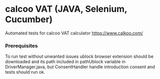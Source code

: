 # calcoo VAT (JAVA, Selenium, Cucumber)
Automated tests for calcoo VAT calculator
https://www.calkoo.com/


### Prerequisites
To run test without unwanted issues ublock browser extension should be downloaded and its path included in pathUblock variable in DriverManager.java, but ConsentHandler handle introduction consent and tests should run ok. 


